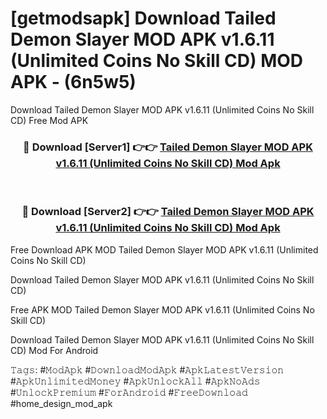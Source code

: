 # [getmodsapk] Download Tailed Demon Slayer MOD APK v1.6.11 (Unlimited Coins No Skill CD) MOD APK - (6n5w5)
Download Tailed Demon Slayer MOD APK v1.6.11 (Unlimited Coins No Skill CD) Free Mod APK

<div align="center">
<h3>🔴 Download [Server1] 👉👉 <a href="https://apk-comot.site?title=Tailed_Demon_Slayer_MOD_APK_v1.6.11_(Unlimited_Coins_No_Skill_CD)">Tailed Demon Slayer MOD APK v1.6.11 (Unlimited Coins No Skill CD) Mod Apk</a></h3><br>

<h3>🔴 Download [Server2] 👉👉 <a href="https://apk-comot.site?title=Tailed_Demon_Slayer_MOD_APK_v1.6.11_(Unlimited_Coins_No_Skill_CD)">Tailed Demon Slayer MOD APK v1.6.11 (Unlimited Coins No Skill CD) Mod Apk</a></h3>
</div>


Free Download APK MOD Tailed Demon Slayer MOD APK v1.6.11 (Unlimited Coins No Skill CD)

Download Tailed Demon Slayer MOD APK v1.6.11 (Unlimited Coins No Skill CD) 

Free APK MOD Tailed Demon Slayer MOD APK v1.6.11 (Unlimited Coins No Skill CD) 

Download Tailed Demon Slayer MOD APK v1.6.11 (Unlimited Coins No Skill CD) Mod For Android

𝚃𝚊𝚐𝚜: #𝙼𝚘𝚍𝙰𝚙𝚔 #𝙳𝚘𝚠𝚗𝚕𝚘𝚊𝚍𝙼𝚘𝚍𝙰𝚙𝚔 #𝙰𝚙𝚔𝙻𝚊𝚝𝚎𝚜𝚝𝚅𝚎𝚛𝚜𝚒𝚘𝚗 #𝙰𝚙𝚔𝚄𝚗𝚕𝚒𝚖𝚒𝚝𝚎𝚍𝙼𝚘𝚗𝚎𝚢 #𝙰𝚙𝚔𝚄𝚗𝚕𝚘𝚌𝚔𝙰𝚕𝚕 #𝙰𝚙𝚔𝙽𝚘𝙰𝚍𝚜 #𝚄𝚗𝚕𝚘𝚌𝚔𝙿𝚛𝚎𝚖𝚒𝚞𝚖 #𝙵𝚘𝚛𝙰𝚗𝚍𝚛𝚘𝚒𝚍 #𝙵𝚛𝚎𝚎𝙳𝚘𝚠𝚗𝚕𝚘𝚊𝚍 #home_design_mod_apk